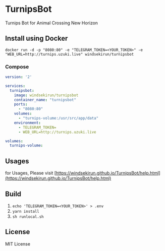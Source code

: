 # TurnipsBot

Turnips Bot for Animal Crossing New Horizon

## Install using Docker

```shell
docker run -d -p "8080:80" -e "TELEGRAM_TOKEN=<YOUR_TOKEN>" -e "WEB_URL=http://turnips.uzuki.live" windsekirun/turnipsbot
```

### Compose

```yaml
version: '2'

services:
  turnipsbot:
    image: windsekirun/turnipsbot
    container_name: "turnipsbot"
    ports:
      - "8080:80"
    volumes:
      - "turnips-volume:/usr/src/app/data"
    environment:
      - TELEGRAM_TOKEN=
      - WEB_URL=http://turnips.uzuki.live

volumes:
  turnips-volume:
```

## Usages

for Usages, Please visit [https://windsekirun.github.io/TurnipsBot/help.html](https://windsekirun.github.io/TurnipsBot/help.html)

## Build

1. `echo 'TELEGRAM_TOKEN=<YOUR_TOKEN>' > .env`
2. `yarn install`
3. `sh runlocal.sh`

## License

MIT License